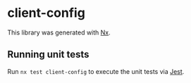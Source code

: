 # client-config

This library was generated with [Nx](https://nx.dev).

## Running unit tests

Run `nx test client-config` to execute the unit tests via [Jest](https://jestjs.io).
